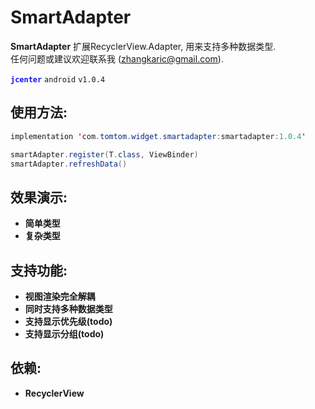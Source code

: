 # SmartAdapter

**SmartAdapter** 扩展RecyclerView.Adapter, 用来支持多种数据类型.  
任何问题或建议欢迎联系我 (zhangkaric@gmail.com).

<font color='#11f'>**`jcenter`**</font> `android` `v1.0.4`
## 使用方法:
``` java
implementation 'com.tomtom.widget.smartadapter:smartadapter:1.0.4'

smartAdapter.register(T.class, ViewBinder)
smartAdapter.refreshData()
```
## 效果演示:   
- **简单类型**
- **复杂类型**

## 支持功能:  
- **视图渲染完全解耦** 
- **同时支持多种数据类型** 
- **支持显示优先级(todo)** 
- **支持显示分组(todo)**

## 依赖:   
- **RecyclerView**
